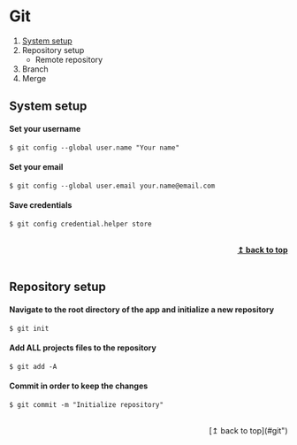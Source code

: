 # Git

1. [System setup](#system-setup)
2. Repository setup
   * Remote repository
3. Branch
4. Merge

## System setup
#### Set your username
```shell
$ git config --global user.name "Your name"
```
#### Set your email
```shell
$ git config --global user.email your.name@email.com
```
#### Save credentials
```shell
$ git config credential.helper store
```

<br>
<div align="right">
    <b><a href="#git">↥ back to top</a></b>
</div>
<br>

## Repository setup
#### Navigate to the root directory of the app and initialize a new repository
```shell
$ git init
```
#### Add ALL projects files to the repository
```shell
$ git add -A
```
#### Commit in order to keep the changes
```shell
$ git commit -m "Initialize repository"
```

<br>
<div align="right">
    [↥ back to top](#git")
</div>
<br>
